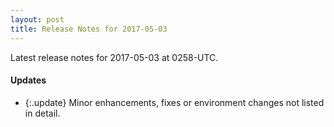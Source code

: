 ```yaml
---
layout: post
title: Release Notes for 2017-05-03
---
```


Latest release notes for 2017-05-03 at 0258-UTC.

<div class='updates' markdown='1'>

#### Updates

- {:.update} Minor enhancements, fixes or environment changes not listed in detail.

</div>


